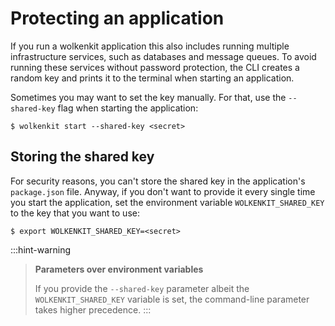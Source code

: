 # Protecting an application

If you run a wolkenkit application this also includes running multiple infrastructure services, such as databases and message queues. To avoid running these services without password protection, the CLI creates a random key and prints it to the terminal when starting an application.

Sometimes you may want to set the key manually. For that, use the `--shared-key` flag when starting the application:

```shell
$ wolkenkit start --shared-key <secret>
```

## Storing the shared key

For security reasons, you can't store the shared key in the application's `package.json` file. Anyway, if you don't want to provide it every single time you start the application, set the environment variable `WOLKENKIT_SHARED_KEY` to the key that you want to use:

```shell
$ export WOLKENKIT_SHARED_KEY=<secret>
```

:::hint-warning
> **Parameters over environment variables**
>
> If you provide the `--shared-key` parameter albeit the `WOLKENKIT_SHARED_KEY` variable is set, the command-line parameter takes higher precedence.
:::
